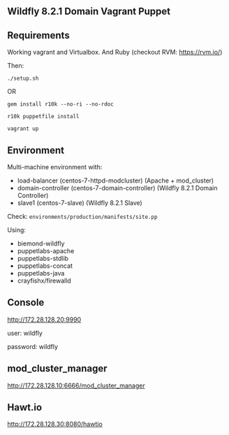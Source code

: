 ## Wildfly 8.2.1 Domain Vagrant Puppet

## Requirements

Working vagrant and Virtualbox. And Ruby (checkout RVM: https://rvm.io/)

Then:

`./setup.sh`

OR

`gem install r10k --no-ri --no-rdoc`

`r10k puppetfile install`

`vagrant up`


## Environment

Multi-machine environment with:

* load-balancer (centos-7-httpd-modcluster) (Apache + mod_cluster)
* domain-controller (centos-7-domain-controller) (Wildfly 8.2.1 Domain Controller)
* slave1 (centos-7-slave) (Wildfly 8.2.1 Slave)

Check: `environments/production/manifests/site.pp`

Using:

* biemond-wildfly
* puppetlabs-apache
* puppetlabs-stdlib
* puppetlabs-concat
* puppetlabs-java
* crayfishx/firewalld

## Console

http://172.28.128.20:9990

user: wildfly

password: wildfly

## mod_cluster_manager

http://172.28.128.10:6666/mod_cluster_manager

## Hawt.io

http://172.28.128.30:8080/hawtio
